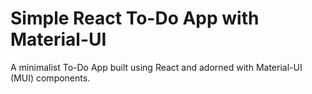 #  Simple React To-Do App with Material-UI
 A minimalist To-Do App built using React and adorned with Material-UI (MUI) components.
